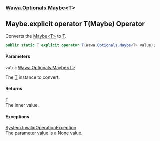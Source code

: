 ### [Wawa.Optionals](Wawa.Optionals.md 'Wawa.Optionals').[Maybe&lt;T&gt;](Maybe{T}.md 'Wawa.Optionals.Maybe<T>')

## Maybe<T>.explicit operator T(Maybe<T>) Operator

Converts the [Maybe&lt;T&gt;](Maybe{T}.md 'Wawa.Optionals.Maybe<T>') to [T](Maybe{T}.md#Wawa.Optionals.Maybe_T_.T 'Wawa.Optionals.Maybe<T>.T').

```csharp
public static T explicit operator T(Wawa.Optionals.Maybe<T> value);
```
#### Parameters

<a name='Wawa.Optionals.Maybe_T_.op_ExplicitT(Wawa.Optionals.Maybe_T_).value'></a>

`value` [Wawa.Optionals.Maybe&lt;](Maybe{T}.md 'Wawa.Optionals.Maybe<T>')[T](Maybe{T}.md#Wawa.Optionals.Maybe_T_.T 'Wawa.Optionals.Maybe<T>.T')[&gt;](Maybe{T}.md 'Wawa.Optionals.Maybe<T>')

The [T](Maybe{T}.md#Wawa.Optionals.Maybe_T_.T 'Wawa.Optionals.Maybe<T>.T') instance to convert.

#### Returns
[T](Maybe{T}.md#Wawa.Optionals.Maybe_T_.T 'Wawa.Optionals.Maybe<T>.T')  
The inner value.

#### Exceptions

[System.InvalidOperationException](https://docs.microsoft.com/en-us/dotnet/api/System.InvalidOperationException 'System.InvalidOperationException')  
The parameter [value](Maybe{T}.T(Maybe{T}).md#Wawa.Optionals.Maybe_T_.op_ExplicitT(Wawa.Optionals.Maybe_T_).value 'Wawa.Optionals.Maybe<T>.op_Explicit T(Wawa.Optionals.Maybe<T>).value') is a None value.